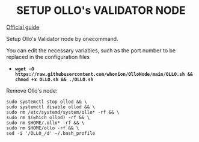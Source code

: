<h1 dir="auto" style="text-align: center;">SETUP OLLO's VALIDATOR NODE</h1>
<p dir="auto"><a title="Ollo" href="https://docs.ollo.zone/validators/create">Official guide</a></p>
<p dir="auto">Setup Ollo's Validator node by onecommand.</p>
<p dir="auto">You can edit the necessary variables, such as the port number to be replaced in the configuration files</p>
<ul>
<li dir="auto"><code><strong>wget -O https://raw.githubusercontent.com/whonion/OlloNode/main/OLLO.sh &amp;&amp; chmod +x OLLO.sh &amp;&amp; ./OLLO.sh</strong></code></li>
</ul>
<p>Remove Ollo's node:</p>
<p><code>sudo systemctl stop ollod &amp;&amp; \</code><br /><code>sudo systemctl disable ollod &amp;&amp; \</code><br /><code>sudo rm /etc/systemd/system/ollo* -rf &amp;&amp; \</code><br /><code>sudo rm $(which ollod) -rf &amp;&amp; \</code><br /><code>sudo rm $HOME/.ollo* -rf &amp;&amp; \</code><br /><code>sudo rm $HOME/ollo -rf &amp;&amp; \</code><br /><code>sed -i '/OLLO_/d' ~/.bash_profile</code></p>
